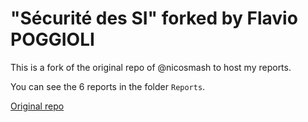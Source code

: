 # "Sécurité des SI" forked by Flavio POGGIOLI

This is a fork of the original repo of @nicosmash to host my reports.

You can see the 6 reports in the folder `Reports`.

[Original repo](https://github.com/nicosmash/Universities)